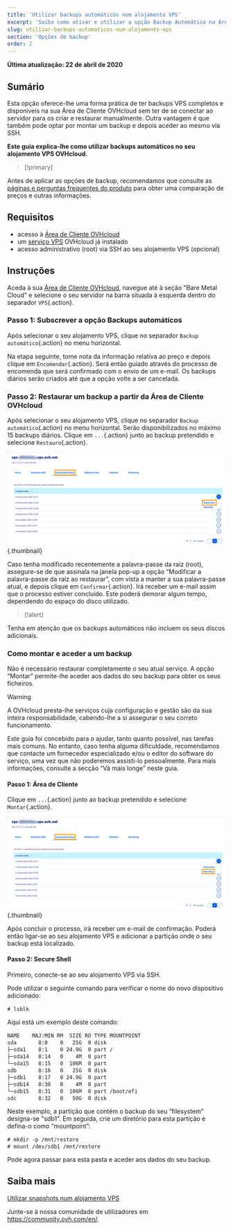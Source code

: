 ```yaml
---
title: 'Utilizar backups automáticos num alojamento VPS'
excerpt: 'Saiba como ativar e utilizar a opção Backup Automático na Área de Cliente OVHcloud'
slug: utilizar-backups-automaticos-num-alojamento-vps
section: 'Opções de backup'
order: 2
---
```


**Última atualização: 22 de abril de 2020**


## Sumário

Esta opção oferece-lhe uma forma prática de ter backups VPS completos e disponíveis na sua Área de Cliente OVHcloud sem ter de se conectar ao servidor para os criar e restaurar manualmente. Outra vantagem é que também pode optar por montar um backup e depois aceder ao mesmo via SSH.

**Este guia explica-lhe como utilizar backups automáticos no seu alojamento VPS OVHcloud.**

> [!primary]
>
Antes de aplicar as opções de backup, recomendamos que consulte as [páginas e perguntas frequentes do produto](https://www.ovhcloud.com/pt/vps/options/) para obter uma comparação de preços e outras informações.
>

## Requisitos

- acesso à [Área de Cliente OVHcloud](https://www.ovh.com/auth/?action=gotomanager)
- um [serviço VPS](https://www.ovhcloud.com/pt/vps/) OVHcloud já instalado
- acesso administrativo (root) via SSH ao seu alojamento VPS (opcional)

## Instruções

Aceda à sua [Área de Cliente OVHcloud](https://www.ovh.com/auth/?action=gotomanager), navegue até à seção "Bare Metal Cloud" e selecione o seu servidor na barra situada à esquerda dentro do separador `VPS`{.action}.

### Passo 1: Subscrever a opção Backups automáticos

Após selecionar o seu alojamento VPS, clique no separador `Backup automático`{.action} no menu horizontal.

Na etapa seguinte, tome nota da informação relativa ao preço e depois clique em `Encomendar`{.action}. Será então guiado através do processo de encomenda que será confirmado com o envio de um e-mail. Os backups diários serão criados até que a opção volte a ser cancelada.


### Passo 2: Restaurar um backup a partir da Área de Cliente OVHcloud

Após selecionar o seu alojamento VPS, clique no separador `Backup automático`{.action} no menu horizontal. Serão disponibilizados no máximo 15 backups diários. Clique em `...`{.action} junto ao backup pretendido e selecione `Restauro`{.action}.

![autobackupvps](images/backup_vps_step1.png){.thumbnail}

Caso tenha modificado recentemente a palavra-passe da raiz (root), assegure-se de que assinala na janela pop-up a opção “Modificar a palavra-passe da raiz ao restaurar”, com vista a manter a sua palavra-passe atual, e depois clique em `Confirmar`{.action}. Irá receber um e-mail assim que o processo estiver concluído. Este poderá demorar algum tempo, dependendo do espaço do disco utilizado.

> [!alert]
>
Tenha em atenção que os backups automáticos não incluem os seus discos adicionais.
>

### Como montar e aceder a um backup

Não é necessário restaurar completamente o seu atual serviço. A opção “Montar” permite-lhe aceder aos dados do seu backup para obter os seus ficheiros. 

> [!warning]
>A OVHcloud presta-lhe serviços cuja configuração e gestão são da sua inteira responsabilidade, cabendo-lhe a si assegurar o seu correto funcionamento.
>
>Este guia foi concebido para o ajudar, tanto quanto possível, nas tarefas mais comuns. No entanto, caso tenha alguma dificuldade, recomendamos que contacte um fornecedor especializado e/ou o editor do software do serviço, uma vez que não poderemos assisti-lo pessoalmente. Para mais informações, consulte a secção “Vá mais longe” neste guia.
>

#### Passo 1: Área de Cliente 

Clique em `...`{.action} junto ao backup pretendido e selecione `Montar`{.action}.

![autobackupvps](images/backup_vps_step2.png){.thumbnail}

Após concluir o processo, irá receber um e-mail de confirmação. Poderá então ligar-se ao seu alojamento VPS e adicionar a partição onde o seu backup está localizado.

#### Passo 2: Secure Shell

Primeiro, conecte-se ao seu alojamento VPS via SSH.

Pode utilizar o seguinte comando para verificar o nome do novo dispositivo adicionado:

```
# lsblk
```

Aqui está um exemplo deste comando:

```
NAME    MAJ:MIN RM  SIZE RO TYPE MOUNTPOINT
sda       8:0    0   25G  0 disk 
├─sda1    8:1    0 24.9G  0 part /
├─sda14   8:14   0    4M  0 part 
└─sda15   8:15   0  106M  0 part 
sdb       8:16   0   25G  0 disk 
├─sdb1    8:17   0 24.9G  0 part 
├─sdb14   8:30   0    4M  0 part 
└─sdb15   8:31   0  106M  0 part /boot/efi
sdc       8:32   0   50G  0 disk 
```
Neste exemplo, a partição que contém o backup do seu “filesystem” designa-se "sdb1".
Em seguida, crie um diretório para esta partição e defina-o como “mountpoint”:

```
# mkdir -p /mnt/restore
# mount /dev/sdb1 /mnt/restore
```

Pode agora passar para esta pasta e aceder aos dados do seu backup.


## Saiba mais

[Utilizar snapshots num alojamento VPS](../utilizar-snapshots-num-alojamento-vps)


Junte-se à nossa comunidade de utilizadores em <https://community.ovh.com/en/>.
